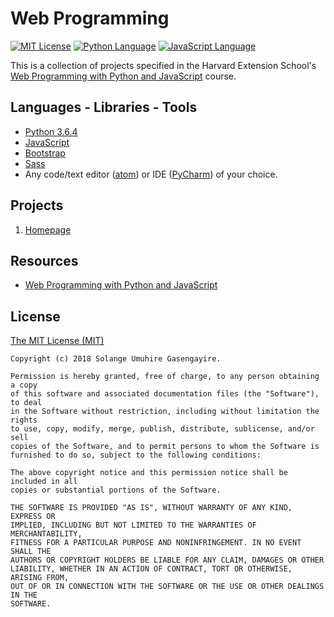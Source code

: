 # Web Programming

[![MIT License](https://img.shields.io/badge/license-MIT%20License-green.svg)](https://github.com/SolangeUG/web-programming/blob/master/LICENSE)
[![Python Language](https://img.shields.io/badge/language-python-4280B1.svg)](https://python.org)
[![JavaScript Language](https://img.shields.io/badge/language-JavaScript-F4D03F.svg)](https://www.javascript.com/)

This is a collection of projects specified in the Harvard Extension School's [Web Programming with Python and JavaScript](https://cs50.github.io/web/) course.

## Languages - Libraries - Tools

- [Python 3.6.4](https://www.python.org/downloads/release/python-364/)
- [JavaScript](https://www.javascript.com/)
- [Bootstrap](https://getbootstrap.com/)
- [Sass](https://sass-lang.com/)
- Any code/text editor ([atom](https://atom.io/)) or IDE ([PyCharm](https://www.jetbrains.com/pycharm/download)) of your choice.

## Projects

1. [Homepage](https://cs50.github.io/web/projects/0)

## Resources

- [Web Programming with Python and JavaScript](https://cs50.github.io/web/)

## License

[The MIT License (MIT)](https://opensource.org/licenses/MIT)

````
Copyright (c) 2018 Solange Umuhire Gasengayire.

Permission is hereby granted, free of charge, to any person obtaining a copy
of this software and associated documentation files (the "Software"), to deal
in the Software without restriction, including without limitation the rights
to use, copy, modify, merge, publish, distribute, sublicense, and/or sell
copies of the Software, and to permit persons to whom the Software is
furnished to do so, subject to the following conditions:

The above copyright notice and this permission notice shall be included in all
copies or substantial portions of the Software.

THE SOFTWARE IS PROVIDED "AS IS", WITHOUT WARRANTY OF ANY KIND, EXPRESS OR
IMPLIED, INCLUDING BUT NOT LIMITED TO THE WARRANTIES OF MERCHANTABILITY,
FITNESS FOR A PARTICULAR PURPOSE AND NONINFRINGEMENT. IN NO EVENT SHALL THE
AUTHORS OR COPYRIGHT HOLDERS BE LIABLE FOR ANY CLAIM, DAMAGES OR OTHER
LIABILITY, WHETHER IN AN ACTION OF CONTRACT, TORT OR OTHERWISE, ARISING FROM,
OUT OF OR IN CONNECTION WITH THE SOFTWARE OR THE USE OR OTHER DEALINGS IN THE
SOFTWARE.

````
